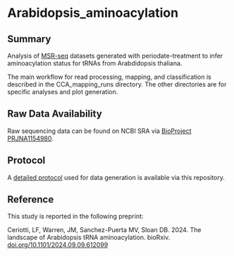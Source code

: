 # Arabidopsis_aminoacylation

## Summary

Analysis of [MSR-seq](https://www.nature.com/articles/s41467-022-30261-3) datasets generated with periodate-treatment to infer aminoacylation status for tRNAs from Arabdidopsis thaliana.

The main workflow for read processing, mapping, and classification is described in the CCA_mapping_runs directory. The other directories are for specific analyses and plot generation.

## Raw Data Availability

Raw sequencing data can be found on NCBI SRA via [BioProject PRJNA1154980](https://www.ncbi.nlm.nih.gov/sra/PRJNA1154980).

## Protocol

A [detailed protocol](MSR-seq.protocol.pdf) used for data generation is available via this repository.

## Reference

This study is reported in the following preprint:

Ceriotti, LF, Warren, JM, Sanchez-Puerta MV, Sloan DB. 2024. The landscape of Arabidopsis tRNA aminoacylation. bioRxiv. [doi.org/10.1101/2024.09.09.612099](doi.org/10.1101/2024.09.09.612099)